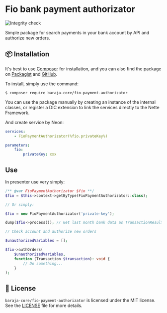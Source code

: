 Fio bank payment authorizator
=============================

![Integrity check](https://github.com/baraja-core/fio-payment-authorizator/workflows/Integrity%20check/badge.svg)

Simple package for search payments in your bank account by API and authorize new orders.

📦 Installation
---------------

It's best to use [Composer](https://getcomposer.org) for installation, and you can also find the package on
[Packagist](https://packagist.org/packages/baraja-core/fio-payment-authorizator) and
[GitHub](https://github.com/baraja-core/fio-payment-authorizator).

To install, simply use the command:

```
$ composer require baraja-core/fio-payment-authorizator
```

You can use the package manually by creating an instance of the internal classes, or register a DIC extension to link the services directly to the Nette Framework.

And create service by Neon:

```yaml
services:
    - FioPaymentAuthorizator(%fio.privateKey%)

parameters:
    fio:
        privateKey: xxx
```

Use
---

In presenter use very simply:

```php
/** @var FioPaymentAuthorizator $fio **/
$fio = $this->context->getByType(FioPaymentAuthorizator::class);

// Or simply:

$fio = new FioPaymentAuthorizator('private-key');

dump($fio->process()); // Get last month bank data as TransactionResult.

// Check account and authorize new orders

$unauthorizedVariables = [];

$fio->authOrders(
    $unauthorizedVariables,
    function (Transaction $transaction): void {
        // Do something...
    }
);
```

📄 License
-----------

`baraja-core/fio-payment-authorizator` is licensed under the MIT license. See the [LICENSE](https://github.com/baraja-core/template/blob/master/LICENSE) file for more details.
